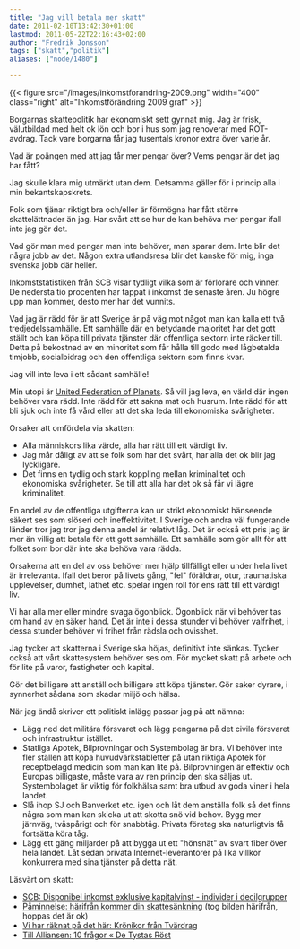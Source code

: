 ```yaml
---
title: "Jag vill betala mer skatt"
date: 2011-02-10T13:42:30+01:00
lastmod: 2011-05-22T22:16:43+02:00
author: "Fredrik Jonsson"
tags: ["skatt","politik"]
aliases: ["node/1480"]

---
```


{{< figure src="/images/inkomstforandring-2009.png" width="400" class="right" alt="Inkomstförändring 2009 graf" >}}

Borgarnas skattepolitik har ekonomiskt sett gynnat mig. Jag är frisk, välutbildad med helt ok lön och bor i hus som jag renoverar med ROT-avdrag. Tack vare borgarna får jag tusentals kronor extra över varje år.

Vad är poängen med att jag får mer pengar över? Vems pengar är det jag har fått?

Jag skulle klara mig utmärkt utan dem. Detsamma gäller för i princip alla i min bekantskapskrets.

Folk som tjänar riktigt bra och/eller är förmögna har fått större skattelättnader än jag. Har svårt att se hur de kan behöva mer pengar ifall inte jag gör det.

Vad gör man med pengar man inte behöver, man sparar dem. Inte blir det några jobb av det. Någon extra utlandsresa blir det kanske för mig, inga svenska jobb där heller.

Inkomststatistiken från SCB visar tydligt vilka som är förlorare och vinner. De nedersta tio procenten har tappat i inkomst de senaste åren. Ju högre upp man kommer, desto mer har det vunnits.

Vad jag är rädd för är att Sverige är på väg mot något man kan kalla ett två tredjedelssamhälle. Ett samhälle där en betydande majoritet har det gott ställt och kan köpa till privata tjänster där offentliga sektorn inte räcker till. Detta på bekostnad av en minoritet som får hålla till godo med lågbetalda timjobb, socialbidrag och den offentliga sektorn som finns kvar.

Jag vill inte leva i ett sådant samhälle!

Min utopi är [United Federation of Planets](http://en.wikipedia.org/wiki/United_Federation_of_Planets#Economics). Så vill jag leva, en värld där ingen behöver vara rädd. Inte rädd för att sakna mat och husrum. Inte rädd för att bli sjuk och inte få vård eller att det ska leda till ekonomiska svårigheter.

Orsaker att omfördela via skatten:

* Alla människors lika värde, alla har rätt till ett värdigt liv.
* Jag mår dåligt av att se folk som har det svårt, har alla det ok blir jag lyckligare.
* Det finns en tydlig och stark koppling mellan kriminalitet och ekonomiska svårigheter. Se till att alla har det ok så får vi lägre kriminalitet.

En andel av de offentliga utgifterna kan ur strikt ekonomiskt hänseende säkert ses som slöseri och ineffektivitet. I Sverige och andra väl fungerande länder tror jag tror jag denna andel är relativt låg. Det är också ett pris jag är mer än villig att betala för ett gott samhälle. Ett samhälle som gör allt för att folket som bor där inte ska behöva vara rädda.

Orsakerna att en del av oss behöver mer hjälp tillfälligt eller under hela livet är irrelevanta. Ifall det beror på livets gång, "fel" föräldrar, otur, traumatiska upplevelser, dumhet, lathet etc. spelar ingen roll för ens rätt till ett värdigt liv.

Vi har alla mer eller mindre svaga ögonblick. Ögonblick när vi behöver tas om hand av en säker hand. Det är inte i dessa stunder vi behöver valfrihet, i dessa stunder behöver vi frihet från rädsla och ovisshet.

Jag tycker att skatterna i Sverige ska höjas, definitivt inte sänkas. Tycker också att vårt skattesystem behöver ses om. För mycket skatt på arbete och för lite på varor, fastigheter och kapital.

Gör det billigare att anställ och billigare att köpa tjänster. Gör saker dyrare, i synnerhet sådana som skadar miljö och hälsa.

När jag ändå skriver ett politiskt inlägg passar jag på att nämna:

* Lägg ned det militära försvaret och lägg pengarna på det civila försvaret och infrastruktur istället.
* Statliga Apotek, Bilprovningar och Systembolag är bra. Vi behöver inte fler ställen att köpa huvudvärkstabletter på utan riktiga Apotek för receptbelagd medicin som man kan lite på. Bilprovningen är effektiv och Europas billigaste, måste vara av ren princip den ska säljas ut. Systembolaget är viktig för folkhälsa samt bra utbud av goda viner i hela landet.
* Slå ihop SJ och Banverket etc. igen och låt dem anställa folk så det finns några som man kan skicka ut att skotta snö vid behov. Bygg mer järnväg, tvåspårigt och för snabbtåg. Privata företag ska naturligtvis få fortsätta köra tåg.
* Lägg ett gäng miljarder på att bygga ut ett "hönsnät" av svart fiber över hela landet. Låt sedan privata Internet-leverantörer på lika villkor konkurrera med sina tjänster på detta nät.

Läsvärt om skatt:

* [SCB: Disponibel inkomst exklusive kapitalvinst - individer i decilgrupper](http://www.scb.se/Pages/TableAndChart____163546.aspx)
* [Påminnelse: härifrån kommer din skattesänkning](http://storstad.wordpress.com/2011/01/11/paminnelse-harifran-kommer-din-skattesankning/) (tog bilden härifrån, hoppas det är ok)
* [Vi har räknat på det här: Krönikor från Tvärdrag](http://www.viharraknatpadethar.se/2011/01/kronikor-fran-tvardrag.html)
* [Till Alliansen: 10 frågor « De Tystas Röst](http://detysta.wordpress.com/2011/01/11/till-alliansen-10-fragor/)


